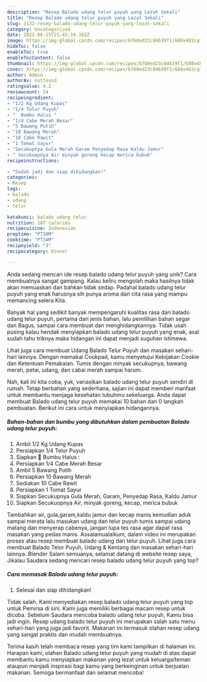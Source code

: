 ```yaml
---
description: "Resep Balado udang telur puyuh yang Lezat Sekali"
title: "Resep Balado udang telur puyuh yang Lezat Sekali"
slug: 1132-resep-balado-udang-telur-puyuh-yang-lezat-sekali
category: Uncategorized
date: 2022-06-15T21:43:19.162Z
image: https://img-global.cpcdn.com/recipes/b760ed23c84639f1/680x482cq70/balado-udang-telur-puyuh-foto-resep-utama.jpg
hideToc: false
enableToc: true
enableTocContent: false
thumbnail: https://img-global.cpcdn.com/recipes/b760ed23c84639f1/680x482cq70/balado-udang-telur-puyuh-foto-resep-utama.jpg
cover: https://img-global.cpcdn.com/recipes/b760ed23c84639f1/680x482cq70/balado-udang-telur-puyuh-foto-resep-utama.jpg
author: Admin
authorAv: notfound
ratingvalue: 4.2
reviewcount: 24
recipeingredient:
- "1/2 Kg Udang Kupas"
- "1/4 Telur Puyuh"
- "  Bumbu Halus "
- "1/4 Cabe Merah Besar"
- "5 Bawang Putih"
- "10 Bawang Merah"
- "10 Cabe Rawit"
- "1 Tomat Sayur"
- "Secukupnya Gula Merah Garam Penyedap Rasa Kaldu Jamur"
- " Secukuopnya Air minyak goreng kecap merica bubuk"
recipeinstructions:

- "Sudah jadi dan siap dihidangkan!"
categories:
- Resep
tags:
- balado
- udang
- telur

katakunci: balado udang telur 
nutrition: 187 calories
recipecuisine: Indonesian
preptime: "PT10M"
cooktime: "PT34M"
recipeyield: "3"
recipecategory: Dinner

---
```





Anda sedang mencari ide resep balado udang telur puyuh yang unik? Cara membuatnya sangat gampang. Kalau keliru mengolah maka hasilnya tidak akan memuaskan dan bahkan tidak sedap. Padahal balado udang telur puyuh yang enak harusnya sih punya aroma dan cita rasa yang mampu memancing selera Kita.





Banyak hal yang sedikit banyak mempengaruhi kualitas rasa dari balado udang telur puyuh, pertama dari jenis bahan, lalu pemilihan bahan segar dan Bagus, sampai cara membuat dan menghidangkannya. Tidak usah pusing kalau hendak menyiapkan balado udang telur puyuh yang enak,      asal sudah tahu triknya maka hidangan ini dapat menjadi suguhan istimewa.














Lihat juga cara membuat Udang Balado Telur Puyuh dan masakan sehari-hari lainnya. Dengan memakai Cookpad, kamu menyetujui Kebijakan Cookie dan Ketentuan Pemakaian. Tumis dengan minyak secukupnya, bawang merah, petai, udang, dan cabai merah sampai harum.






Nah, kali ini kita coba, yuk, variasikan balado udang telur puyuh sendiri di rumah. Tetap berbahan yang sederhana, sajian ini dapat memberi manfaat untuk membantu menjaga kesehatan tubuhmu sekeluarga. Anda dapat membuat Balado udang telur puyuh memakai 10 bahan dan 0 langkah pembuatan. Berikut ini cara untuk menyiapkan hidangannya.

<!--inarticleads1-->

##### Bahan-bahan dan bumbu yang dibutuhkan dalam pembuatan Balado udang telur puyuh:

1. Ambil 1/2 Kg Udang Kupas
1. Persiapkan 1/4 Telur Puyuh
1. Siapkan  🌼 Bumbu Halus :
1. Persiapkan 1/4 Cabe Merah Besar
1. Ambil 5 Bawang Putih
1. Persiapkan 10 Bawang Merah
1. Sediakan 10 Cabe Rawit
1. Persiapkan 1 Tomat Sayur
1. Siapkan Secukupnya Gula Merah, Garam, Penyedap Rasa, Kaldu Jamur
1. Siapkan  Secukuopnya Air, minyak goreng, kecap, merica bubuk


Tambahkan air, gula,garam,kaldu jamur dan kecap manis kemudian aduk sampai merata lalu masukan udang dan telur puyuh tumis sampai udang matang dan menyerap cabenya, jangan lupa tes rasa agar dapat rasa masakan yang pedas manis. Assalamualaikum, dalam video ini merupakan proses atau resep membuat balado udang dan telur puyuh. Lihat juga cara membuat Balado Telor Puyuh, Udang &amp; Kentang dan masakan sehari-hari lainnya. Blender Salam semuanya, selamat datang di website resep saya, Jikalau Saudara sedang mencari resep balado udang telur puyuh yang top? 

<!--inarticleads2-->

##### Cara memasak Balado udang telur puyuh:


1. Selesai dan siap dihidangkan!

Tidak salah, Kami menyediakan resep balado udang telur puyuh yang top untuk Pemirsa di sini. Kami juga memiliki berbagai macam resep untuk dicoba. Sebelum Saudara mencoba balado udang telur puyuh, Kamu bisa jadi ingin. Resep udang balado telur puyuh ini merupakan salah satu menu sehari-hari yang juga jadi favorit. Makanan ini termasuk olahan resep udang yang sangat praktis dan mudah membuatnya. 

Terima kasih telah membaca resep yang tim kami tampilkan di halaman ini. Harapan kami, olahan Balado udang telur puyuh yang mudah di atas dapat membantu kamu menyiapkan makanan yang lezat untuk keluarga/teman ataupun menjadi inspirasi bagi kamu yang berkeinginan untuk berjualan makanan. Semoga bermanfaat dan selamat mencoba!
